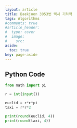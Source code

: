 ```yaml
---
layout: article
title: Baekjoon 3053번 택시 기하학
tags: Algorithms
#comments: true
#article_header:
#  type: cover
#  image:
#    src:
aside:
  toc: true
key: page-aside
---
```


## Python Code

```Python
from math import pi

r = int(input())

euclid = r*r*pi
taxi = r*r*2

print(round(euclid, 4))
print(round(taxi, 4))
```
